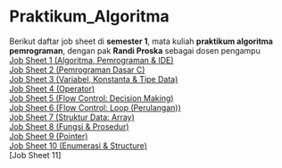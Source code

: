 # Praktikum_Algoritma
Berikut daftar job sheet di **semester 1**, mata kuliah **praktikum algoritma pemrograman**, dengan pak **Randi Proska** sebagai dosen pengampu  
[Job Sheet 1 (Algoritma, Pemrograman & IDE)](https://github.com/Zyxcid/Praktikum_Algoritma/tree/main/Job%20Sheet%201%20(Algoritma%2C%20Pemrograman%20%26%20IDE))  
[Job Sheet 2 (Pemrograman Dasar C)](https://github.com/Zyxcid/Praktikum_Algoritma/tree/main/Job%20Sheet%202%20(Pemrograman%20Dasar%20C))  
[Job Sheet 3 (Variabel, Konstanta & Tipe Data)](https://github.com/Zyxcid/Praktikum_Algoritma/tree/main/Job%20Sheet%203%20(Variabel%2C%20Konstanta%20%26%20Tipe%20Data))  
[Job Sheet 4 (Operator)](https://github.com/Zyxcid/Praktikum_Algoritma/tree/main/Job%20Sheet%204%20(Operator))  
[Job Sheet 5 (Flow Control: Decision Making)](https://github.com/Zyxcid/Praktikum_Algoritma/tree/main/Job%20Sheet%205%20(Flow%20Control%3A%20Decision%20Making))  
[Job Sheet 6 (Flow Control: Loop (Perulangan))](https://github.com/Zyxcid/Praktikum_Algoritma/tree/main/Job%20Sheet%206%20(Flow%20Control%3A%20Loop%20(Perulangan)))  
[Job Sheet 7 (Struktur Data: Array)](https://github.com/Zyxcid/Praktikum_Algoritma/tree/main/Job%20Sheet%207%20(Struktur%20Data%3A%20Array))  
[Job Sheet 8 (Fungsi & Prosedur)](https://github.com/Zyxcid/Praktikum_Algoritma/tree/main/Job%20Sheet%208%20(Fungsi%20%26%20Prosedur))  
[Job Sheet 9 (Pointer)](https://github.com/Zyxcid/Praktikum_Algoritma/tree/main/Job%20Sheet%209%20(Pointer))  
[Job Sheet 10 (Enumerasi & Structure)](https://github.com/Zyxcid/Praktikum_Algoritma/tree/main/Job%20Sheet%2010%20(Enumerasi%20%26%20Structure))  
[Job Sheet 11]  
